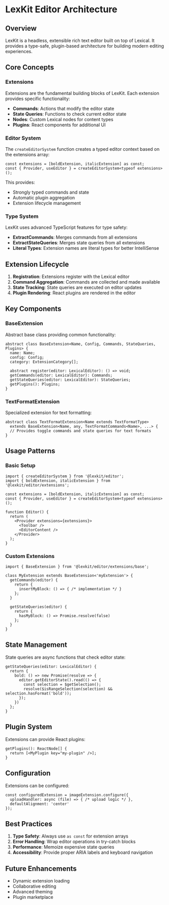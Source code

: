 # LexKit Editor Architecture

## Overview

LexKit is a headless, extensible rich text editor built on top of Lexical. It provides a type-safe, plugin-based architecture for building modern editing experiences.

## Core Concepts

### Extensions

Extensions are the fundamental building blocks of LexKit. Each extension provides specific functionality:

- **Commands**: Actions that modify the editor state
- **State Queries**: Functions to check current editor state
- **Nodes**: Custom Lexical nodes for content types
- **Plugins**: React components for additional UI

### Editor System

The `createEditorSystem` function creates a typed editor context based on the extensions array:

```tsx
const extensions = [boldExtension, italicExtension] as const;
const { Provider, useEditor } = createEditorSystem<typeof extensions>();
```

This provides:
- Strongly typed commands and state
- Automatic plugin aggregation
- Extension lifecycle management

### Type System

LexKit uses advanced TypeScript features for type safety:

- **ExtractCommands**: Merges commands from all extensions
- **ExtractStateQueries**: Merges state queries from all extensions
- **Literal Types**: Extension names are literal types for better IntelliSense

## Extension Lifecycle

1. **Registration**: Extensions register with the Lexical editor
2. **Command Aggregation**: Commands are collected and made available
3. **State Tracking**: State queries are executed on editor updates
4. **Plugin Rendering**: React plugins are rendered in the editor

## Key Components

### BaseExtension

Abstract base class providing common functionality:

```tsx
abstract class BaseExtension<Name, Config, Commands, StateQueries, Plugins> {
  name: Name;
  config: Config;
  category: ExtensionCategory[];

  abstract register(editor: LexicalEditor): () => void;
  getCommands(editor: LexicalEditor): Commands;
  getStateQueries(editor: LexicalEditor): StateQueries;
  getPlugins(): Plugins;
}
```

### TextFormatExtension

Specialized extension for text formatting:

```tsx
abstract class TextFormatExtension<Name extends TextFormatType>
  extends BaseExtension<Name, any, TextFormatCommands<Name>, ...> {
  // Provides toggle commands and state queries for text formats
}
```

## Usage Patterns

### Basic Setup

```tsx
import { createEditorSystem } from '@lexkit/editor';
import { boldExtension, italicExtension } from '@lexkit/editor/extensions';

const extensions = [boldExtension, italicExtension] as const;
const { Provider, useEditor } = createEditorSystem<typeof extensions>();

function Editor() {
  return (
    <Provider extensions={extensions}>
      <Toolbar />
      <EditorContent />
    </Provider>
  );
}
```

### Custom Extensions

```tsx
import { BaseExtension } from '@lexkit/editor/extensions/base';

class MyExtension extends BaseExtension<'myExtension'> {
  getCommands(editor) {
    return {
      insertMyBlock: () => { /* implementation */ }
    };
  }

  getStateQueries(editor) {
    return {
      hasMyBlock: () => Promise.resolve(false)
    };
  }
}
```

## State Management

State queries are async functions that check editor state:

```tsx
getStateQueries(editor: LexicalEditor) {
  return {
    bold: () => new Promise(resolve => {
      editor.getEditorState().read(() => {
        const selection = $getSelection();
        resolve($isRangeSelection(selection) && selection.hasFormat('bold'));
      });
    })
  };
}
```

## Plugin System

Extensions can provide React plugins:

```tsx
getPlugins(): ReactNode[] {
  return [<MyPlugin key="my-plugin" />];
}
```

## Configuration

Extensions can be configured:

```tsx
const configuredExtension = imageExtension.configure({
  uploadHandler: async (file) => { /* upload logic */ },
  defaultAlignment: 'center'
});
```

## Best Practices

1. **Type Safety**: Always use `as const` for extension arrays
2. **Error Handling**: Wrap editor operations in try-catch blocks
3. **Performance**: Memoize expensive state queries
4. **Accessibility**: Provide proper ARIA labels and keyboard navigation

## Future Enhancements

- Dynamic extension loading
- Collaborative editing
- Advanced theming
- Plugin marketplace
